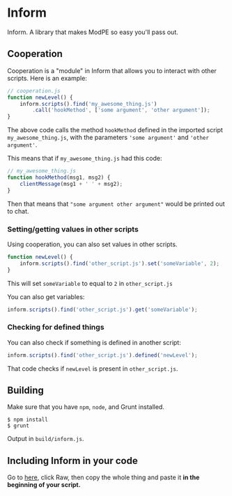 # Inform
Inform. A library that makes ModPE so easy you'll pass out.

## Cooperation
Cooperation is a "module" in Inform that allows you to interact with other scripts.
Here is an example:

```js
// cooperation.js
function newLevel() {
    inform.scripts().find('my_awesome_thing.js')
        .call('hookMethod', ['some argument', 'other argument']); 
}
```

The above code calls the method `hookMethod` defined in the imported script `my_awesome_thing.js`, with the parameters `'some argument'` and `'other argument'`.

This means that if `my_awesome_thing.js` had this code:

```js
// my_awesome_thing.js
function hookMethod(msg1, msg2) {
    clientMessage(msg1 + ' ' + msg2);
}
```

Then that means that `"some argument other argument"` would be printed out to chat.

### Setting/getting values in other scripts
Using cooperation, you can also set values in other scripts.

```js
function newLevel() {
    inform.scripts().find('other_script.js').set('someVariable', 2);
}
```

This will set `someVariable` to equal to `2` in `other_script.js`

You can also get variables:

```js
inform.scripts().find('other_script.js').get('someVariable');
```

### Checking for defined things
You can also check if something is defined in another script:

```js
inform.scripts().find('other_script.js').defined('newLevel');
```

That code checks if `newLevel` is present in `other_script.js`.

## Building
Make sure that you have `npm`, `node`, and Grunt installed.
```
$ npm install
$ grunt
```
Output in `build/inform.js`.

## Including Inform in your code
Go to [here](https://raw.githubusercontent.com/sliceofcode/inform/master/build/inform.min.js), click Raw, then copy the whole thing
and paste it **in the beginning of your script.**
